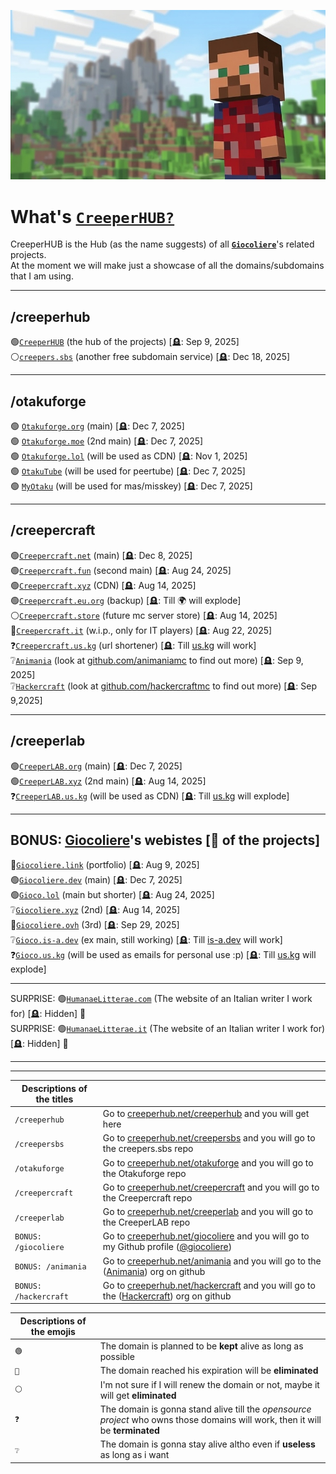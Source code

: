  ![Welcome to CreeperHUB](https://raw.githubusercontent.com/creeperhub/.github/refs/heads/main/profile/thumb-1.jpeg)
# What's [`CreeperHUB?`](https://creeperhub.net) 

CreeperHUB is the Hub (as the name suggests) of all [**`Giocoliere`**](https://github.com/giocoliere)'s related projects. <br>
At the moment we will make just a showcase of all the domains/subdomains that I am using.

------------------------------------------
## /creeperhub

🟢[`CreeperHUB`](https://creeperhub.net) (the hub of the projects) [🪦: Sep 9, 2025]<br>
⚪[`creepers.sbs`](https://github.com/creepersbs) (another free subdomain service) [🪦: Dec 18, 2025]<br>

------------------------------------------
## /otakuforge

🟢 [`Otakuforge.org`](https://otakuforge.org) (main) [🪦: Dec 7, 2025] <br>
🟢 [`Otakuforge.moe`](https://otakuforge.moe) (2nd main) [🪦: Dec 7, 2025] <br>
🟢 [`Otakuforge.lol`](https://otakuforge.lol) (will be used as CDN) [🪦: Nov 1, 2025] <br>
🟢 [`OtakuTube`](https://otaku.tube) (will be used for peertube) [🪦: Dec 7, 2025] <br>
🟢 [`MyOtaku`](https://otaku.my) (will be used for mas/misskey) [🪦: Dec 7, 2025] <br>


------------------------------------------
## /creepercraft

🟢[`Creepercraft.net`](https://creepercraft.net) (main) [🪦: Dec 8, 2025]<br>
🟢[`Creepercraft.fun`](https://creepercraft.fun) (second main) [🪦: Aug 24, 2025]<br>
🟢[`Creepercraft.xyz`](https://creepercraft.xyz) (CDN) [🪦: Aug 14, 2025]<br>
🟢[`Creepercraft.eu.org`](https://creepercraft.eu.org) (backup) [🪦: Till 🌍 will explode] <br>
⚪[`Creepercraft.store`](https://creepercraft.store) (future mc server store) [🪦: Aug 14, 2025]<br>
🔴[`Creepercraft.it`](https://creepercraft.it) (w.i.p., only for IT players) [🪦: Aug 22, 2025]<br>
❓[`Creepercraft.us.kg`](https://creepercraft.us.kg) (url shortener) [🪦: Till [us.kg](https://github.com/DigitalPlatDev/US.KG) will work]<br>
❔[`Animania`](https://creeperhub.net/animania) (look at [github.com/animaniamc](https://github.com/animaniamc) to find out more) [🪦: Sep 9, 2025]<br>
❔[`Hackercraft`](https://creeperhub.net/hackercraft) (look at [github.com/hackercraftmc](https://github.com/hackercraftmc) to find out more) [🪦: Sep 9,2025]<br>

------------------------------------------
## /creeperlab

🟢[`CreeperLAB.org`](https://creeperlab.org) (main) [🪦: Dec 7, 2025]<br>
🟢[`CreeperLAB.xyz`](https://creeperlab.xyz) (2nd main) [🪦: Aug 14, 2025]<br>
❓[`CreeperLAB.us.kg`](https://creeperlab.us.kg) (will be used as CDN) [🪦: Till [us.kg](https://github.com/DigitalPlatDev/US.KG) will explode]<br>

-------------------------------------------

## BONUS: [Giocoliere](https://creeperhub.net/giocoliere)'s webistes [👑 of the projects]

🔴[`Giocoliere.link`](https://giocoliere.link) (portfolio) [🪦: Aug 9, 2025]<br>
🟢[`Giocoliere.dev`](https://giocoliere.dev) (main) [🪦: Dec 7, 2025]<br>
🟢[`Gioco.lol`](https://gioco.lol) (main but shorter) [🪦: Aug 24, 2025]<br>
❔[`Giocoliere.xyz`](https://giocoliere.xyz) (2nd) [🪦: Aug 14, 2025]<br>
🔴[`Giocoliere.ovh`](https://giocoliere.ovh) (3rd) [🪦: Sep 29, 2025]<br>
❔[`Gioco.is-a.dev`](https://gioco.is-a.dev) (ex main, still working) [🪦: Till [is-a.dev](https://github.com/is-a-dev) will work]<br>
❓[`Gioco.us.kg`](https://gioco.us.kg) (will be used as emails for personal use :p) [🪦: Till [us.kg](https://github.com/DigitalPlatDev/US.KG) will explode]<br>

-------------------------------------------
SURPRISE: 🟢[`HumanaeLitterae.com`](https://humanaelitterae.com) (The website of an Italian writer I work for) [🪦: Hidden] 👀<br>
SURPRISE: 🟢[`HumanaeLitterae.it`](https://humanaelitterae.it) (The website of an Italian writer I work for) [🪦: Hidden] 👀<br>

-------------------------------------------

-------------------------------------------

| Descriptions of the titles | |
| ------------- | ------------- |
|  `/creeperhub`  |  Go to [creeperhub.net/creeperhub](https://creeperhub.net/creeperhub) and you will get here  |
|  `/creepersbs`  |  Go to [creeperhub.net/creepersbs](https://creeperhub.net/creepersbs) and you will go to the creepers.sbs repo  |
|  `/otakuforge`  |  Go to [creeperhub.net/otakuforge](https://creeperhub.net/otakuforge) and you will go to the Otakuforge repo  |
|  `/creepercraft`  |  Go to [creeperhub.net/creepercraft](https://creeperhub.net/creepercraft) and you will go to the Creepercraft repo  |
|  `/creeperlab`  |  Go to [creeperhub.net/creeperlab](https://creeperhub.net/creeperlab) and you will go to the CreeperLAB repo  |
|  `BONUS: /giocoliere`  |  Go to [creeperhub.net/giocoliere](https://creeperhub.net/giocoliere) and you will go to my Github profile ([@giocoliere](https://github.com/giocoliere))  |
|  `BONUS: /animania`  |  Go to [creeperhub.net/animania](https://creeperhub.net/animania) and you will go to the ([Animania](https://github.com/animaniamc)) org on github  |
|  `BONUS: /hackercraft`  |  Go to [creeperhub.net/hackercraft](https://creeperhub.net/hackercraft) and you will go to the ([Hackercraft](https://github.com/hackercraftmc)) org on github  |


| Descriptions of the emojis | |
| ------------- | ------------- |
|  `🟢`  |  The domain is planned to be **kept** alive as long as possible  |
|  `🔴`  |  The domain reached his expiration will be **eliminated**  |
|  `⚪`  |  I'm not sure if I will renew the domain or not, maybe it will get **eliminated**  |
|  `❓`  |  The domain is gonna stand alive till the *opensource project* who owns those domains will work, then it will be **terminated**  |
|  `❔`  |  The domain is gonna stay alive altho even if **useless** as long as i want  |
